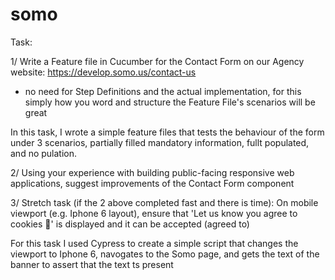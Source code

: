 # somo
Task: 

1/ Write a Feature file in Cucumber for the Contact Form on our Agency website: https://develop.somo.us/contact-us 
- no need for Step Definitions and the actual implementation, for this simply how you word and structure the Feature File's scenarios will be great

In this task, I wrote a simple feature files that tests the behaviour of the form under 3 scenarios, partially filled mandatory information, fullt populated, and no pulation.


2/ Using your experience with building public-facing responsive web applications, suggest improvements of the Contact Form component

3/ Stretch task (if the 2 above completed fast and there is time): On mobile viewport (e.g. Iphone 6 layout), ensure that 'Let us know you agree to cookies 🍪' is displayed and it can be accepted (agreed to)

For this task I used Cypress to create a simple script that 
changes the viewport to Iphone 6, navogates to the Somo page, and gets the text of the banner to assert that the text ts present
